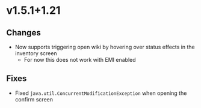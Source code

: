 # v1.5.1+1.21

## Changes

- Now supports triggering open wiki by hovering over status effects in the inventory screen
    - For now this does not work with EMI enabled

## Fixes

- Fixed `java.util.ConcurrentModificationException` when opening the confirm screen
